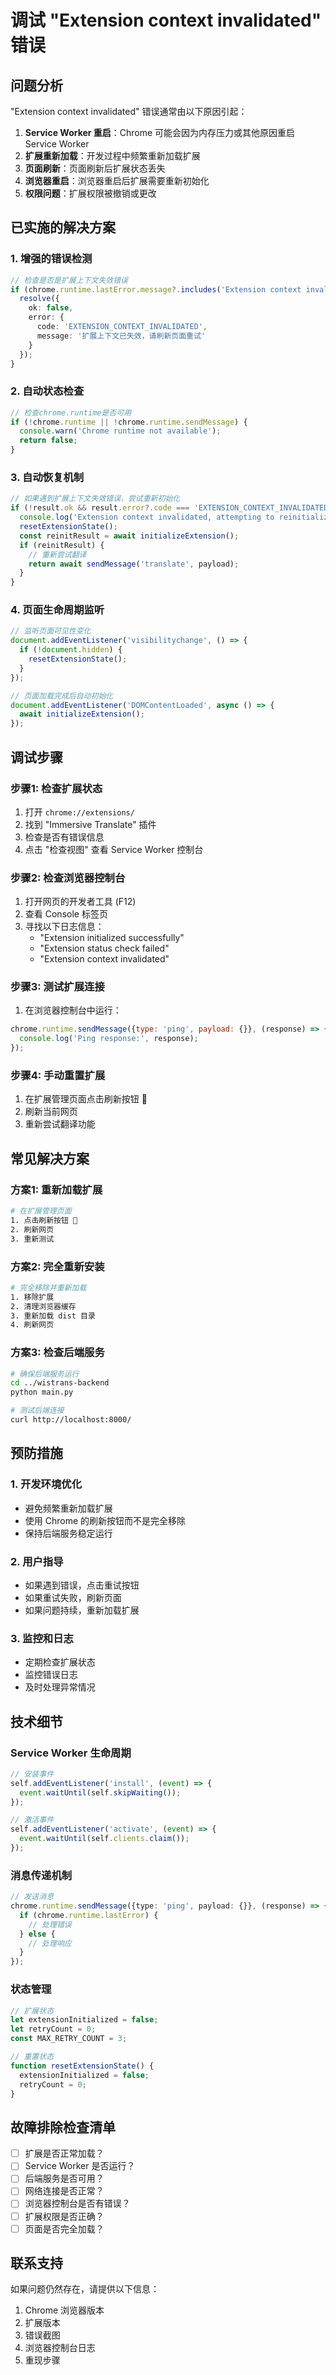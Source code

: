 # 调试 "Extension context invalidated" 错误

## 问题分析

"Extension context invalidated" 错误通常由以下原因引起：

1. **Service Worker 重启**：Chrome 可能会因为内存压力或其他原因重启 Service Worker
2. **扩展重新加载**：开发过程中频繁重新加载扩展
3. **页面刷新**：页面刷新后扩展状态丢失
4. **浏览器重启**：浏览器重启后扩展需要重新初始化
5. **权限问题**：扩展权限被撤销或更改

## 已实施的解决方案

### 1. 增强的错误检测
```typescript
// 检查是否是扩展上下文失效错误
if (chrome.runtime.lastError.message?.includes('Extension context invalidated')) {
  resolve({
    ok: false,
    error: {
      code: 'EXTENSION_CONTEXT_INVALIDATED',
      message: '扩展上下文已失效，请刷新页面重试'
    }
  });
}
```

### 2. 自动状态检查
```typescript
// 检查chrome.runtime是否可用
if (!chrome.runtime || !chrome.runtime.sendMessage) {
  console.warn('Chrome runtime not available');
  return false;
}
```

### 3. 自动恢复机制
```typescript
// 如果遇到扩展上下文失效错误，尝试重新初始化
if (!result.ok && result.error?.code === 'EXTENSION_CONTEXT_INVALIDATED') {
  console.log('Extension context invalidated, attempting to reinitialize...');
  resetExtensionState();
  const reinitResult = await initializeExtension();
  if (reinitResult) {
    // 重新尝试翻译
    return await sendMessage('translate', payload);
  }
}
```

### 4. 页面生命周期监听
```typescript
// 监听页面可见性变化
document.addEventListener('visibilitychange', () => {
  if (!document.hidden) {
    resetExtensionState();
  }
});

// 页面加载完成后自动初始化
document.addEventListener('DOMContentLoaded', async () => {
  await initializeExtension();
});
```

## 调试步骤

### 步骤1: 检查扩展状态
1. 打开 `chrome://extensions/`
2. 找到 "Immersive Translate" 插件
3. 检查是否有错误信息
4. 点击 "检查视图" 查看 Service Worker 控制台

### 步骤2: 检查浏览器控制台
1. 打开网页的开发者工具 (F12)
2. 查看 Console 标签页
3. 寻找以下日志信息：
   - "Extension initialized successfully"
   - "Extension status check failed"
   - "Extension context invalidated"

### 步骤3: 测试扩展连接
1. 在浏览器控制台中运行：
```javascript
chrome.runtime.sendMessage({type: 'ping', payload: {}}, (response) => {
  console.log('Ping response:', response);
});
```

### 步骤4: 手动重置扩展
1. 在扩展管理页面点击刷新按钮 🔄
2. 刷新当前网页
3. 重新尝试翻译功能

## 常见解决方案

### 方案1: 重新加载扩展
```bash
# 在扩展管理页面
1. 点击刷新按钮 🔄
2. 刷新网页
3. 重新测试
```

### 方案2: 完全重新安装
```bash
# 完全移除并重新加载
1. 移除扩展
2. 清理浏览器缓存
3. 重新加载 dist 目录
4. 刷新网页
```

### 方案3: 检查后端服务
```bash
# 确保后端服务运行
cd ../wistrans-backend
python main.py

# 测试后端连接
curl http://localhost:8000/
```

## 预防措施

### 1. 开发环境优化
- 避免频繁重新加载扩展
- 使用 Chrome 的刷新按钮而不是完全移除
- 保持后端服务稳定运行

### 2. 用户指导
- 如果遇到错误，点击重试按钮
- 如果重试失败，刷新页面
- 如果问题持续，重新加载扩展

### 3. 监控和日志
- 定期检查扩展状态
- 监控错误日志
- 及时处理异常情况

## 技术细节

### Service Worker 生命周期
```typescript
// 安装事件
self.addEventListener('install', (event) => {
  event.waitUntil(self.skipWaiting());
});

// 激活事件
self.addEventListener('activate', (event) => {
  event.waitUntil(self.clients.claim());
});
```

### 消息传递机制
```typescript
// 发送消息
chrome.runtime.sendMessage({type: 'ping', payload: {}}, (response) => {
  if (chrome.runtime.lastError) {
    // 处理错误
  } else {
    // 处理响应
  }
});
```

### 状态管理
```typescript
// 扩展状态
let extensionInitialized = false;
let retryCount = 0;
const MAX_RETRY_COUNT = 3;

// 重置状态
function resetExtensionState() {
  extensionInitialized = false;
  retryCount = 0;
}
```

## 故障排除检查清单

- [ ] 扩展是否正常加载？
- [ ] Service Worker 是否运行？
- [ ] 后端服务是否可用？
- [ ] 网络连接是否正常？
- [ ] 浏览器控制台是否有错误？
- [ ] 扩展权限是否正确？
- [ ] 页面是否完全加载？

## 联系支持

如果问题仍然存在，请提供以下信息：
1. Chrome 浏览器版本
2. 扩展版本
3. 错误截图
4. 浏览器控制台日志
5. 重现步骤
